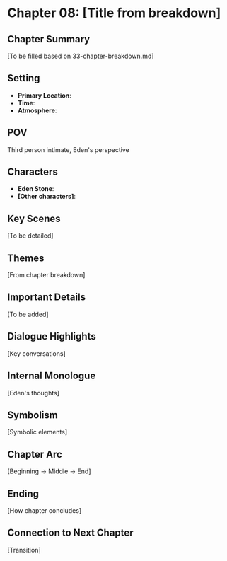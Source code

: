 # Chapter 08: [Title from breakdown]

## Chapter Summary
[To be filled based on 33-chapter-breakdown.md]

## Setting
- **Primary Location**: 
- **Time**: 
- **Atmosphere**: 

## POV
Third person intimate, Eden's perspective

## Characters
- **Eden Stone**: 
- **[Other characters]**: 

## Key Scenes
[To be detailed]

## Themes
[From chapter breakdown]

## Important Details
[To be added]

## Dialogue Highlights
[Key conversations]

## Internal Monologue
[Eden's thoughts]

## Symbolism
[Symbolic elements]

## Chapter Arc
[Beginning → Middle → End]

## Ending
[How chapter concludes]

## Connection to Next Chapter
[Transition]
